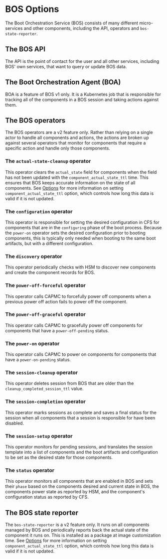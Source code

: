 # BOS Options

The Boot Orchestration Service \(BOS\) consists of many different micro-services and other components, including the API, operators and `bos-state-reporter`.

## The BOS API

The API is the point of contact for the user and all other services, including BOS' own services, that want to query or update BOS data.

## The Boot Orchestration Agent \(BOA\)

BOA is a feature of BOS v1 only. It is a Kubernetes job that is responsible for tracking all of the components in a BOS session and taking actions against them.

## The BOS operators

The BOS operators are a v2 feature only.
Rather than relying on a single actor to handle all components and actions, the actions are broken up against several operators that monitor for components that require a specific action and handle only those components.

### The `actual-state-cleanup` operator

This operator clears the `actual_state` field for components when the field has not been updated with the `component_actual_state_ttl` time.
This ensures that BOS keeps accurate information on the state of all components.
See [Options](Options.md) for more information on setting `component_actual_state_ttl` option, which controls how long this data is valid if it is not updated.

### The `configuration` operator

This operator is responsible for setting the desired configuration in CFS for components that are in the `configuring` phase of the boot process.
Because the `power-on` operator sets the desired configuration prior to booting components, this is typically only needed when booting to the same boot artifacts, but with a different configuration.

### The `discovery` operator

This operator periodically checks with HSM to discover new components and create the component records for BOS.

### The `power-off-forceful` operator

This operator calls CAPMC to forcefully power off components when a previous power off action fails to power off the component.

### The `power-off-graceful` operator

This operator calls CAPMC to gracefully power off components for components that have a `power-off-pending` status.

### The `power-on` operator

This operator calls CAPMC to power on components for components that have a `power-on-pending` status.

### The `session-cleanup` operator

This operator deletes session from BOS that are older than the `cleanup_completed_session_ttl` value.

### The `session-completion` operator

This operator marks sessions as complete and saves a final status for the session when all components that a session is responsible for have been disabled.

### The `session-setup` operator

This operator monitors for pending sessions, and translates the session template into a list of components and the boot artifacts and configuration to be set as the desired state for those components.

### The `status` operator

This operator monitors all components that are enabled in BOS and sets their `phase` based on the components desired and current state in BOS, the components power state as reported by HSM, and the component's configuration status as reported by CFS.

## The BOS state reporter

The `bos-state-reporter` is a v2 feature only.  It runs on all components managed by BOS and periodically reports back the actual state of the component it runs on.  This is installed as a package at image customization time.
    See [Options](Options.md) for more information on setting `component_actual_state_ttl` option, which controls how long this data is valid if it is not updated.
